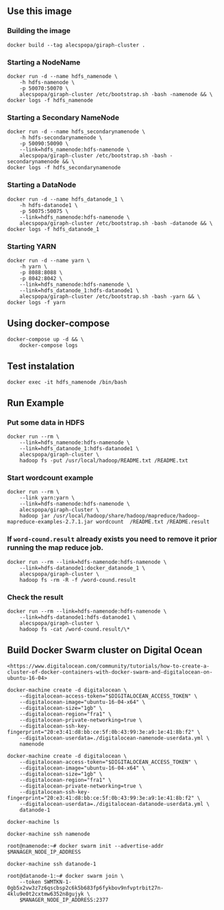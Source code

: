 ## Use this image

### Building the image

	docker build --tag alecspopa/giraph-cluster .

### Starting a NodeName

	docker run -d --name hdfs_namenode \
    	-h hdfs-namenode \
    	-p 50070:50070 \
    	alecspopa/giraph-cluster /etc/bootstrap.sh -bash -namenode && \
    docker logs -f hdfs_namenode

### Starting a Secondary NameNode

	docker run -d --name hdfs_secondarynamenode \
    	-h hdfs-secondarynamenode \
    	-p 50090:50090 \
    	--link=hdfs_namenode:hdfs-namenode \
    	alecspopa/giraph-cluster /etc/bootstrap.sh -bash -secondarynamenode && \
	docker logs -f hdfs_secondarynamenode

### Starting a DataNode

    docker run -d --name hdfs_datanode_1 \
    	-h hdfs-datanode1 \
    	-p 50075:50075 \
    	--link=hdfs_namenode:hdfs-namenode \
    	alecspopa/giraph-cluster /etc/bootstrap.sh -bash -datanode && \
	docker logs -f hdfs_datanode_1

### Starting YARN

	docker run -d --name yarn \
        -h yarn \
        -p 8088:8088 \
        -p 8042:8042 \
        --link=hdfs_namenode:hdfs-namenode \
        --link=hdfs_datanode_1:hdfs-datanode1 \
        alecspopa/giraph-cluster /etc/bootstrap.sh -bash -yarn && \
	docker logs -f yarn

## Using docker-compose

	docker-compose up -d && \
    	docker-compose logs

## Test instalation

	docker exec -it hdfs_namenode /bin/bash

## Run Example

### Put some data in HDFS

	docker run --rm \
        --link=hdfs_namenode:hdfs-namenode \
        --link=hdfs_datanode_1:hdfs-datanode1 \
        alecspopa/giraph-cluster \
        hadoop fs -put /usr/local/hadoop/README.txt /README.txt

### Start wordcount example

	docker run --rm \
        --link yarn:yarn \
        --link=hdfs-namenode:hdfs-namenode \
        alecspopa/giraph-cluster \
        hadoop jar /usr/local/hadoop/share/hadoop/mapreduce/hadoop-mapreduce-examples-2.7.1.jar wordcount  /README.txt /README.result

### If `word-cound.result` already exists you need to remove it prior running the map reduce job.

    docker run --rm --link=hdfs-namenode:hdfs-namenode \
        --link=hdfs-datanode1:docker_datanode_1 \
        alecspopa/giraph-cluster \
        hadoop fs -rm -R -f /word-cound.result

### Check the result

	docker run --rm --link=hdfs-namenode:hdfs-namenode \
        --link=hdfs-datanode1:hdfs-datanode1 \
        alecspopa/giraph-cluster \
        hadoop fs -cat /word-cound.result/\*

## Build Docker Swarm cluster on Digital Ocean

    <https://www.digitalocean.com/community/tutorials/how-to-create-a-cluster-of-docker-containers-with-docker-swarm-and-digitalocean-on-ubuntu-16-04>

    docker-machine create -d digitalocean \
        --digitalocean-access-token="$DIGITALOCEAN_ACCESS_TOKEN" \
        --digitalocean-image="ubuntu-16-04-x64" \
        --digitalocean-size="1gb" \
        --digitalocean-region="fra1" \
        --digitalocean-private-networking=true \
        --digitalocean-ssh-key-fingerprint="20:e3:41:d8:bb:ce:5f:0b:43:99:3e:a9:1e:41:8b:f2" \
        --digitalocean-userdata=./digitalocean-namenode-userdata.yml \
        namenode

    docker-machine create -d digitalocean \
        --digitalocean-access-token="$DIGITALOCEAN_ACCESS_TOKEN" \
        --digitalocean-image="ubuntu-16-04-x64" \
        --digitalocean-size="1gb" \
        --digitalocean-region="fra1" \
        --digitalocean-private-networking=true \
        --digitalocean-ssh-key-fingerprint="20:e3:41:d8:bb:ce:5f:0b:43:99:3e:a9:1e:41:8b:f2" \
        --digitalocean-userdata=./digitalocean-datanode-userdata.yml \
        datanode-1

    docker-machine ls

    docker-machine ssh namenode

    root@namenode:~# docker swarm init --advertise-addr $MANAGER_NODE_IP_ADDRESS

    docker-machine ssh datanode-1

    root@datanode-1:~# docker swarm join \
        --token SWMTKN-1-0gb5x2vw3z7z6qscbsp2c6k5b683fp6fykbov9nfvptrbit27n-4klu9e0t2cxtmw6352n8gujyk \
        $MANAGER_NODE_IP_ADDRESS:2377
